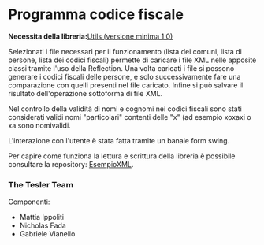 # Programma codice fiscale

**Necessita della libreria:**[Utils (versione minima 1.0)](https://github.com/ThatCmd/Utils/releases/tag/1.0)

Selezionati i file necessari per il funzionamento (lista dei comuni, lista di persone, lista dei codici fiscali) permette di caricare i file XML nelle apposite classi tramite l'uso della Reflection.
Una volta caricati i file si possono generare i codici fiscali delle persone, e solo successivamente fare una comparazione con quelli presenti nel file caricato. Infine si  può salvare il risultato dell'operazione sottoforma di file XML.

Nel controllo della validità di nomi e cognomi nei codici fiscali sono stati considerati validi nomi "particolari" contenti delle "x" (ad esempio xoxaxi o xa sono nomivalidi.

L'interazione con l'utente è stata fatta tramite un banale form swing.

Per capire come funziona la lettura e scrittura della libreria è possibile consultare la repository: [EsempioXML](https://github.com/ThatCmd/EsempioXML).

### The Tesler Team
Componenti:
 * Mattia Ippoliti
 * Nicholas Fada
 * Gabriele Vianello
